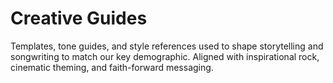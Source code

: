 # Creative Guides

Templates, tone guides, and style references used to shape storytelling and songwriting to match our key demographic. Aligned with inspirational rock, cinematic theming, and faith-forward messaging.
